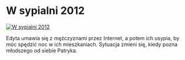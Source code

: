 W sypialni 2012 
=============
[![W sypialni 2012 ](http://vidos.pl/images/player.gif)](http://vidos.pl/w-sypialni-2012)

 Edyta umawia się z mężczyznami przez Internet, a potem ich usypia, by móc spędzić noc w ich mieszkaniach. Sytuacja zmieni się, kiedy pozna młodszego od siebie Patryka.
